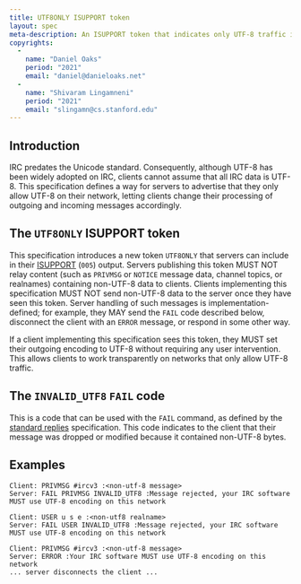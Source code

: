 ```yaml
---
title: UTF8ONLY ISUPPORT token
layout: spec
meta-description: An ISUPPORT token that indicates only UTF-8 traffic is allowed.
copyrights:
  -
    name: "Daniel Oaks"
    period: "2021"
    email: "daniel@danieloaks.net"
  -
    name: "Shivaram Lingamneni"
    period: "2021"
    email: "slingamn@cs.stanford.edu"
---
```


## Introduction
IRC predates the Unicode standard. Consequently, although UTF-8 has been widely adopted on IRC, clients cannot assume that all IRC data is UTF-8. This specification defines a way for servers to advertise that they only allow UTF-8 on their network, letting clients change their processing of outgoing and incoming messages accordingly.

## The `UTF8ONLY` ISUPPORT token
This specification introduces a new token `UTF8ONLY` that servers can include in their [ISUPPORT](https://modern.ircdocs.horse/#feature-advertisement) (`005`) output. Servers publishing this token MUST NOT relay content (such as `PRIVMSG` or `NOTICE` message data, channel topics, or realnames) containing non-UTF-8 data to clients. Clients implementing this specification MUST NOT send non-UTF-8 data to the server once they have seen this token. Server handling of such messages is implementation-defined; for example, they MAY send the `FAIL` code described below, disconnect the client with an `ERROR` message, or respond in some other way.

If a client implementing this specification sees this token, they MUST set their outgoing encoding to UTF-8 without requiring any user intervention. This allows clients to work transparently on networks that only allow UTF-8 traffic.

## The `INVALID_UTF8` `FAIL` code
This is a code that can be used with the `FAIL` command, as defined by the [standard replies](https://ircv3.net/specs/extensions/standard-replies) specification. This code indicates to the client that their message was dropped or modified because it contained non-UTF-8 bytes.

## Examples

```
Client: PRIVMSG #ircv3 :<non-utf-8 message>
Server: FAIL PRIVMSG INVALID_UTF8 :Message rejected, your IRC software MUST use UTF-8 encoding on this network
```

```
Client: USER u s e :<non-utf8 realname>
Server: FAIL USER INVALID_UTF8 :Message rejected, your IRC software MUST use UTF-8 encoding on this network
```

```
Client: PRIVMSG #ircv3 :<non-utf-8 message>
Server: ERROR :Your IRC software MUST use UTF-8 encoding on this network
... server disconnects the client ...
```
